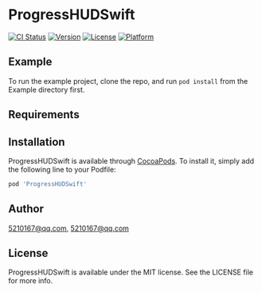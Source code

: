 # ProgressHUDSwift

[![CI Status](http://img.shields.io/travis/5210167@qq.com/ProgressHUDSwift.svg?style=flat)](https://travis-ci.org/5210167@qq.com/ProgressHUDSwift)
[![Version](https://img.shields.io/cocoapods/v/ProgressHUDSwift.svg?style=flat)](http://cocoapods.org/pods/ProgressHUDSwift)
[![License](https://img.shields.io/cocoapods/l/ProgressHUDSwift.svg?style=flat)](http://cocoapods.org/pods/ProgressHUDSwift)
[![Platform](https://img.shields.io/cocoapods/p/ProgressHUDSwift.svg?style=flat)](http://cocoapods.org/pods/ProgressHUDSwift)

## Example

To run the example project, clone the repo, and run `pod install` from the Example directory first.

## Requirements

## Installation

ProgressHUDSwift is available through [CocoaPods](http://cocoapods.org). To install
it, simply add the following line to your Podfile:

```ruby
pod 'ProgressHUDSwift'
```

## Author

5210167@qq.com, 5210167@qq.com

## License

ProgressHUDSwift is available under the MIT license. See the LICENSE file for more info.
